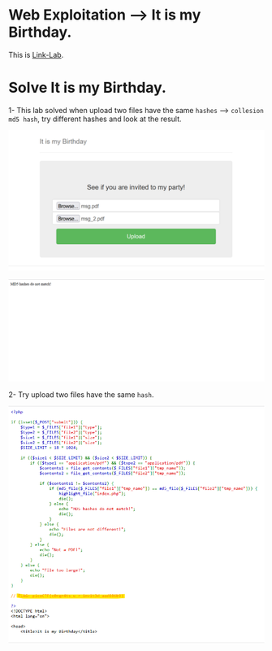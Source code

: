 # Web Exploitation --> It is my Birthday.
This is [Link-Lab](https://play.picoctf.org/practice/challenge/109?category=1&page=1&solved=1).
# Solve It is my Birthday.
1- This lab solved when upload two files have the same `hashes` --> `collesion md5 hash`, try different hashes and look at the result.

![2.2](screenshots/2.2.png)
<br />

![3.3](screenshots/3.3.png)
<br />

2- Try upload two files have the same `hash`.
<br />

![1.1](screenshots/1.1.png)
<br />
